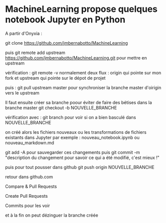 # MachineLearning propose quelques notebook Jupyter en Python

A partir d'Onyxia : 

git clone https://github.com/jmbernabotto/MachineLearning

puis 
git remote add upstream https://github.com/jmbernabotto/MachineLearning.git pour mettre en upstream

vérification : 
git remote -v 
normalement deux flux : origin qui pointe sur mon fork et upstream qui pointe sur le dépot de projet

puis : 
git pull upstream master pour synchroniser la branche master d'oirigin vers le upstream

Il faut ensuite créer sa branche poour éviter de faire des bétises dans la branche master 
git checkout -b NOUVELLE_BRANCHE

vérification avec : 
git branch
pour voir si on a bien basculé dans NOUVELLE_BRANCHE

on créé alors les fichiers nouveaux ou les transformations de fichiers existants dans Jupyter
par exemple :
nouveau_notebook.ipynb ou nouveau_markdown.md

git add -A
pour sauvegarder ces changements puis
git commit -m "description du changement pour savoir ce qui a été modifié, c'est mieux !"

puis pour tout pousser dans github
git push origin NOUVELLE_BRANCHE 

retour dans github.com

Compare & Pull Requests

Create Pull Requests

Commits pour les voir

et à la fin on peut dézinguer la branche créée